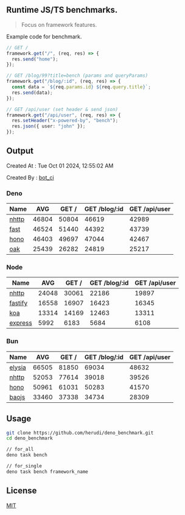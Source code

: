 ## Runtime JS/TS benchmarks.

> Focus on framework features.

Example code for benchmark.
```ts
// GET /
framework.get("/", (req, res) => {
  res.send("home");
});

// GET /blog/99?title=bench (params and queryParams)
framework.get("/blog/:id", (req, res) => {
  const data = `${req.params.id} ${req.query.title}`;
  res.send(data);
});

// GET /api/user (set header & send json)
framework.get("/api/user", (req, res) => {
  res.setHeader("x-powered-by", "bench");
  res.json({ user: "john" });
});
```

## Output
Created At : Tue Oct 01 2024, 12:55:02 AM

Created By : [bot_ci](https://github.com/herudi/deno_benchmarks/commits?author=github-actions%5Bbot%5D)


### Deno
|Name|AVG|GET /|GET /blog/:id|GET /api/user|
|----|----|----|----|----|
|[nhttp](https://github.com/nhttp/nhttp)|46804|50804|46619|42989|
|[fast](https://github.com/danteissaias/fast)|46524|51440|44392|43739|
|[hono](https://github.com/honojs/hono)|46403|49697|47044|42467|
|[oak](https://github.com/oakserver/oak)|25439|26282|24819|25217|
  


### Node
|Name|AVG|GET /|GET /blog/:id|GET /api/user|
|----|----|----|----|----|
|[nhttp](https://github.com/nhttp/nhttp)|24048|30061|22186|19897|
|[fastify](https://github.com/fastify/fastify)|16558|16907|16423|16345|
|[koa](https://github.com/koajs/koa)|13314|14169|12463|13311|
|[express](https://github.com/expressjs/express)|5992|6183|5684|6108|
  


### Bun
|Name|AVG|GET /|GET /blog/:id|GET /api/user|
|----|----|----|----|----|
|[elysia](https://github.com/elysiajs/elysia)|66505|81850|69034|48632|
|[nhttp](https://github.com/nhttp/nhttp)|52053|77614|39018|39526|
|[hono](https://github.com/honojs/hono)|50961|61031|50283|41570|
|[baojs](https://github.com/mattreid1/baojs)|33460|37338|34734|28309|
  



## Usage

```bash
git clone https://github.com/herudi/deno_benchmark.git
cd deno_benchmark

// for_all
deno task bench

// for_single
deno task bench framework_name
```

## License

[MIT](LICENSE)

